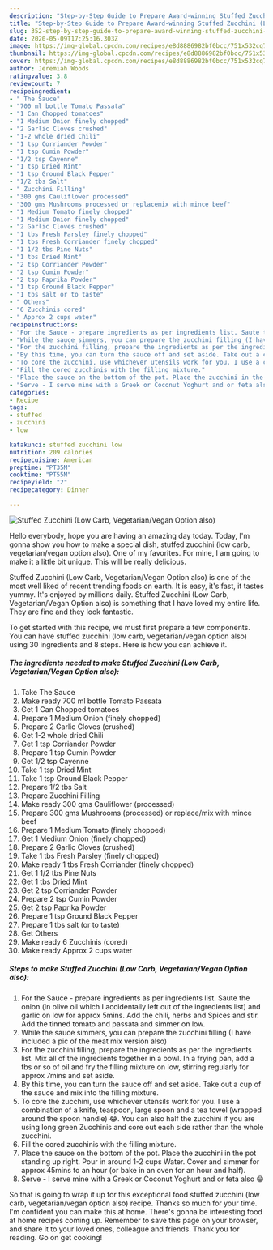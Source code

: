 ```yaml
---
description: "Step-by-Step Guide to Prepare Award-winning Stuffed Zucchini (Low Carb, Vegetarian/Vegan Option also)"
title: "Step-by-Step Guide to Prepare Award-winning Stuffed Zucchini (Low Carb, Vegetarian/Vegan Option also)"
slug: 352-step-by-step-guide-to-prepare-award-winning-stuffed-zucchini-low-carb-vegetarian-vegan-option-also
date: 2020-05-09T17:25:16.303Z
image: https://img-global.cpcdn.com/recipes/e8d8886982bf0bcc/751x532cq70/stuffed-zucchini-low-carb-vegetarianvegan-option-also-recipe-main-photo.jpg
thumbnail: https://img-global.cpcdn.com/recipes/e8d8886982bf0bcc/751x532cq70/stuffed-zucchini-low-carb-vegetarianvegan-option-also-recipe-main-photo.jpg
cover: https://img-global.cpcdn.com/recipes/e8d8886982bf0bcc/751x532cq70/stuffed-zucchini-low-carb-vegetarianvegan-option-also-recipe-main-photo.jpg
author: Jeremiah Woods
ratingvalue: 3.8
reviewcount: 7
recipeingredient:
- " The Sauce"
- "700 ml bottle Tomato Passata"
- "1 Can Chopped tomatoes"
- "1 Medium Onion finely chopped"
- "2 Garlic Cloves crushed"
- "1-2 whole dried Chili"
- "1 tsp Corriander Powder"
- "1 tsp Cumin Powder"
- "1/2 tsp Cayenne"
- "1 tsp Dried Mint"
- "1 tsp Ground Black Pepper"
- "1/2 tbs Salt"
- " Zucchini Filling"
- "300 gms Cauliflower processed"
- "300 gms Mushrooms processed or replacemix with mince beef"
- "1 Medium Tomato finely chopped"
- "1 Medium Onion finely chopped"
- "2 Garlic Cloves crushed"
- "1 tbs Fresh Parsley finely chopped"
- "1 tbs Fresh Corriander finely chopped"
- "1 1/2 tbs Pine Nuts"
- "1 tbs Dried Mint"
- "2 tsp Corriander Powder"
- "2 tsp Cumin Powder"
- "2 tsp Paprika Powder"
- "1 tsp Ground Black Pepper"
- "1 tbs salt or to taste"
- " Others"
- "6 Zucchinis cored"
- " Approx 2 cups water"
recipeinstructions:
- "For the Sauce - prepare ingredients as per ingredients list. Saute the onion (in olive oil which I accidentally left out of the ingredients list) and garlic on low for approx 5mins. Add the chili, herbs and Spices and stir. Add the tinned tomato and passata and simmer on low."
- "While the sauce simmers, you can prepare the zucchini filling (I have included a pic of the meat mix version also)"
- "For the zucchini filling, prepare the ingredients as per the ingredients list. Mix all of the ingredients together in a bowl. In a frying pan, add a tbs or so of oil and fry the filling mixture on low, stirring regularly for approx 7mins and set aside."
- "By this time, you can turn the sauce off and set aside. Take out a cup of the sauce and mix into the filling mixture."
- "To core the zucchini, use whichever utensils work for you. I use a combination of a knife, teaspoon, large spoon and a tea towel (wrapped around the spoon handle) 😂. You can also half the zucchini if you are using long green Zucchinis and core out each side rather than the whole zucchini."
- "Fill the cored zucchinis with the filling mixture."
- "Place the sauce on the bottom of the pot. Place the zucchini in the pot standing up right. Pour in around 1-2 cups Water. Cover and simmer for approx 45mins to an hour (or bake in an oven for an hour and half)."
- "Serve - I serve mine with a Greek or Coconut Yoghurt and or feta also 😁"
categories:
- Recipe
tags:
- stuffed
- zucchini
- low

katakunci: stuffed zucchini low 
nutrition: 209 calories
recipecuisine: American
preptime: "PT35M"
cooktime: "PT55M"
recipeyield: "2"
recipecategory: Dinner

---
```



![Stuffed Zucchini (Low Carb, Vegetarian/Vegan Option also)](https://img-global.cpcdn.com/recipes/e8d8886982bf0bcc/751x532cq70/stuffed-zucchini-low-carb-vegetarianvegan-option-also-recipe-main-photo.jpg)

Hello everybody, hope you are having an amazing day today. Today, I'm gonna show you how to make a special dish, stuffed zucchini (low carb, vegetarian/vegan option also). One of my favorites. For mine, I am going to make it a little bit unique. This will be really delicious.



Stuffed Zucchini (Low Carb, Vegetarian/Vegan Option also) is one of the most well liked of recent trending foods on earth. It is easy, it's fast, it tastes yummy. It's enjoyed by millions daily. Stuffed Zucchini (Low Carb, Vegetarian/Vegan Option also) is something that I have loved my entire life. They are fine and they look fantastic.


To get started with this recipe, we must first prepare a few components. You can have stuffed zucchini (low carb, vegetarian/vegan option also) using 30 ingredients and 8 steps. Here is how you can achieve it.

<!--inarticleads1-->

##### The ingredients needed to make Stuffed Zucchini (Low Carb, Vegetarian/Vegan Option also):

1. Take  The Sauce
1. Make ready 700 ml bottle Tomato Passata
1. Get 1 Can Chopped tomatoes
1. Prepare 1 Medium Onion (finely chopped)
1. Prepare 2 Garlic Cloves (crushed)
1. Get 1-2 whole dried Chili
1. Get 1 tsp Corriander Powder
1. Prepare 1 tsp Cumin Powder
1. Get 1/2 tsp Cayenne
1. Take 1 tsp Dried Mint
1. Take 1 tsp Ground Black Pepper
1. Prepare 1/2 tbs Salt
1. Prepare  Zucchini Filling
1. Make ready 300 gms Cauliflower (processed)
1. Prepare 300 gms Mushrooms (processed) or replace/mix with mince beef
1. Prepare 1 Medium Tomato (finely chopped)
1. Get 1 Medium Onion (finely chopped)
1. Prepare 2 Garlic Cloves (crushed)
1. Take 1 tbs Fresh Parsley (finely chopped)
1. Make ready 1 tbs Fresh Corriander (finely chopped)
1. Get 1 1/2 tbs Pine Nuts
1. Get 1 tbs Dried Mint
1. Get 2 tsp Corriander Powder
1. Prepare 2 tsp Cumin Powder
1. Get 2 tsp Paprika Powder
1. Prepare 1 tsp Ground Black Pepper
1. Prepare 1 tbs salt (or to taste)
1. Get  Others
1. Make ready 6 Zucchinis (cored)
1. Make ready  Approx 2 cups water




<!--inarticleads2-->

##### Steps to make Stuffed Zucchini (Low Carb, Vegetarian/Vegan Option also):

1. For the Sauce - prepare ingredients as per ingredients list. Saute the onion (in olive oil which I accidentally left out of the ingredients list) and garlic on low for approx 5mins. Add the chili, herbs and Spices and stir. Add the tinned tomato and passata and simmer on low.
1. While the sauce simmers, you can prepare the zucchini filling (I have included a pic of the meat mix version also)
1. For the zucchini filling, prepare the ingredients as per the ingredients list. Mix all of the ingredients together in a bowl. In a frying pan, add a tbs or so of oil and fry the filling mixture on low, stirring regularly for approx 7mins and set aside.
1. By this time, you can turn the sauce off and set aside. Take out a cup of the sauce and mix into the filling mixture.
1. To core the zucchini, use whichever utensils work for you. I use a combination of a knife, teaspoon, large spoon and a tea towel (wrapped around the spoon handle) 😂. You can also half the zucchini if you are using long green Zucchinis and core out each side rather than the whole zucchini.
1. Fill the cored zucchinis with the filling mixture.
1. Place the sauce on the bottom of the pot. Place the zucchini in the pot standing up right. Pour in around 1-2 cups Water. Cover and simmer for approx 45mins to an hour (or bake in an oven for an hour and half).
1. Serve - I serve mine with a Greek or Coconut Yoghurt and or feta also 😁




So that is going to wrap it up for this exceptional food stuffed zucchini (low carb, vegetarian/vegan option also) recipe. Thanks so much for your time. I'm confident you can make this at home. There's gonna be interesting food at home recipes coming up. Remember to save this page on your browser, and share it to your loved ones, colleague and friends. Thank you for reading. Go on get cooking!
